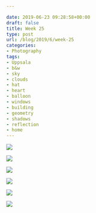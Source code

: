 ```yaml
---

date: 2019-06-23 09:28:58+00:00
draft: false
title: Week 25
type: post
url: /blog/2019/6/week-25
categories:
- Photography
tags:
- Uppsala
- b&w
- sky
- clouds
- hat
- heart
- balloon
- windows
- building
- geometry
- shadows
- reflection
- home
---
```




  
![](/images/2019-06-23-20196week-25/IMG_3433.jpeg)

  

  
![](/images/2019-06-23-20196week-25/IMG_3404.jpeg)

  

  
![](/images/2019-06-23-20196week-25/IMG_3424.jpeg)

  

  
![](/images/2019-06-23-20196week-25/IMG_3426.jpeg)

  

  
![](/images/2019-06-23-20196week-25/IMG_3411.jpeg)

  

  
![](/images/2019-06-23-20196week-25/IMG_3423.jpeg)

  


